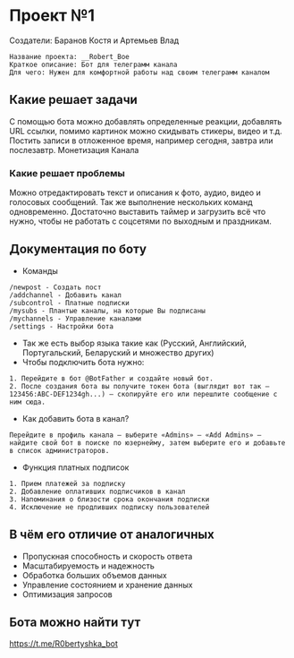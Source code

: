 # Проект №1 
Создатели: Баранов Костя и Артемьев Влад

```
Название проекта: __Robert_Boе
Краткое описание: Бот для телеграмм канала
Для чего: Нужен для комфортной работы над своим телеграмм каналом
```
## Какие решает задачи
С помощью бота можно добавлять определенные реакции, добавлять URL ссылки, помимо картинок можно скидывать стикеры, видео и т.д. Постить записи в отложенное время, например сегодня, завтра или послезавтр. Монетизация Канала
### Какие решает проблемы
Можно отредактировать текст и описания к фото, аудио, видео и голосовых сообщений. Так же выполнение нескольких команд одновременно. Достаточно выставить таймер и загрузить всё что нужно, чтобы не работать с соцсетями по выходным и праздникам.
## Документация по боту
- Команды
 ``` 
/newpost - Создать пост
/addchannel - Добавить канал
/subcontrol - Платные подписки
/mysubs - Плантые каналы, на которые Вы подписаны
/mychannels - Управление каналами
/settings - Настройки бота
```
- Так же есть выбор языка такие как (Русский, Английский, Португальский, Беларуский и множество других)
- Чтобы подключить бота нужно:
```
1. Перейдите в бот @BotFather и создайте новый бот.
2. После создания бота вы получите токен бота (выглядит вот так – 123456:ABC-DEF1234gh...) – скопируйте его или перешлите сообщение с ним сюда.
```
- Как добавить бота в канал?
```
Перейдите в профиль канала — выберите «Admins» — «Add Admins» — найдите свой бот в поиске по юзернейму, затем выберите его и добавьте в список администраторов.
```
- Функция платных подписок
```
1. Прием платежей за подписку
2. Добавление оплативших подписчиков в канал
3. Напоминания о близости срока окончания подписки
4. Исключение не продливших подписку пользователей
```
## В чём его отличие от аналогичных
- Пропускная способность и скорость ответа
- Масштабируемость и надежность
- Обработка больших объемов данных
- Управление состоянием и хранение данных
- Оптимизация запросов
## Бота можно найти тут
https://t.me/R0bertyshka_bot
